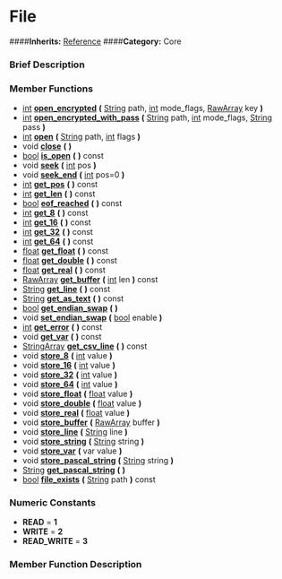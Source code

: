 #  File  
####**Inherits:** [Reference](class_reference)
####**Category:** Core

###  Brief Description  


###  Member Functions 
  * [int](class_int)  **[open&#95;encrypted](#open_encrypted)**  **(** [String](class_string) path, [int](class_int) mode_flags, [RawArray](class_rawarray) key  **)**
  * [int](class_int)  **[open&#95;encrypted&#95;with&#95;pass](#open_encrypted_with_pass)**  **(** [String](class_string) path, [int](class_int) mode_flags, [String](class_string) pass  **)**
  * [int](class_int)  **[open](#open)**  **(** [String](class_string) path, [int](class_int) flags  **)**
  * void  **[close](#close)**  **(** **)**
  * [bool](class_bool)  **[is&#95;open](#is_open)**  **(** **)** const
  * void  **[seek](#seek)**  **(** [int](class_int) pos  **)**
  * void  **[seek&#95;end](#seek_end)**  **(** [int](class_int) pos=0  **)**
  * [int](class_int)  **[get&#95;pos](#get_pos)**  **(** **)** const
  * [int](class_int)  **[get&#95;len](#get_len)**  **(** **)** const
  * [bool](class_bool)  **[eof&#95;reached](#eof_reached)**  **(** **)** const
  * [int](class_int)  **[get&#95;8](#get_8)**  **(** **)** const
  * [int](class_int)  **[get&#95;16](#get_16)**  **(** **)** const
  * [int](class_int)  **[get&#95;32](#get_32)**  **(** **)** const
  * [int](class_int)  **[get&#95;64](#get_64)**  **(** **)** const
  * [float](class_float)  **[get&#95;float](#get_float)**  **(** **)** const
  * [float](class_float)  **[get&#95;double](#get_double)**  **(** **)** const
  * [float](class_float)  **[get&#95;real](#get_real)**  **(** **)** const
  * [RawArray](class_rawarray)  **[get&#95;buffer](#get_buffer)**  **(** [int](class_int) len  **)** const
  * [String](class_string)  **[get&#95;line](#get_line)**  **(** **)** const
  * [String](class_string)  **[get&#95;as&#95;text](#get_as_text)**  **(** **)** const
  * [bool](class_bool)  **[get&#95;endian&#95;swap](#get_endian_swap)**  **(** **)**
  * void  **[set&#95;endian&#95;swap](#set_endian_swap)**  **(** [bool](class_bool) enable  **)**
  * [int](class_int)  **[get&#95;error](#get_error)**  **(** **)** const
  * void  **[get&#95;var](#get_var)**  **(** **)** const
  * [StringArray](class_stringarray)  **[get&#95;csv&#95;line](#get_csv_line)**  **(** **)** const
  * void  **[store&#95;8](#store_8)**  **(** [int](class_int) value  **)**
  * void  **[store&#95;16](#store_16)**  **(** [int](class_int) value  **)**
  * void  **[store&#95;32](#store_32)**  **(** [int](class_int) value  **)**
  * void  **[store&#95;64](#store_64)**  **(** [int](class_int) value  **)**
  * void  **[store&#95;float](#store_float)**  **(** [float](class_float) value  **)**
  * void  **[store&#95;double](#store_double)**  **(** [float](class_float) value  **)**
  * void  **[store&#95;real](#store_real)**  **(** [float](class_float) value  **)**
  * void  **[store&#95;buffer](#store_buffer)**  **(** [RawArray](class_rawarray) buffer  **)**
  * void  **[store&#95;line](#store_line)**  **(** [String](class_string) line  **)**
  * void  **[store&#95;string](#store_string)**  **(** [String](class_string) string  **)**
  * void  **[store&#95;var](#store_var)**  **(** var value  **)**
  * void  **[store&#95;pascal&#95;string](#store_pascal_string)**  **(** [String](class_string) string  **)**
  * [String](class_string)  **[get&#95;pascal&#95;string](#get_pascal_string)**  **(** **)**
  * [bool](class_bool)  **[file&#95;exists](#file_exists)**  **(** [String](class_string) path  **)** const

###  Numeric Constants  
  * **READ** = **1**
  * **WRITE** = **2**
  * **READ_WRITE** = **3**

###  Member Function Description  
